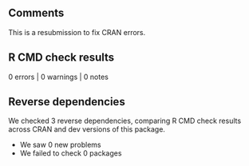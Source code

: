 ## Comments

This is a resubmission to fix CRAN errors.

## R CMD check results

0 errors | 0 warnings | 0 notes

## Reverse dependencies

We checked 3 reverse dependencies, comparing R CMD check results across CRAN and dev versions of this package.

 * We saw 0 new problems
 * We failed to check 0 packages

